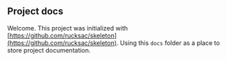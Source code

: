 ## Project docs

Welcome. This project was initialized with [https://github.com/rucksac/skeleton](https://github.com/rucksac/skeleton).  Using this `docs` folder as a place to store project documentation.
